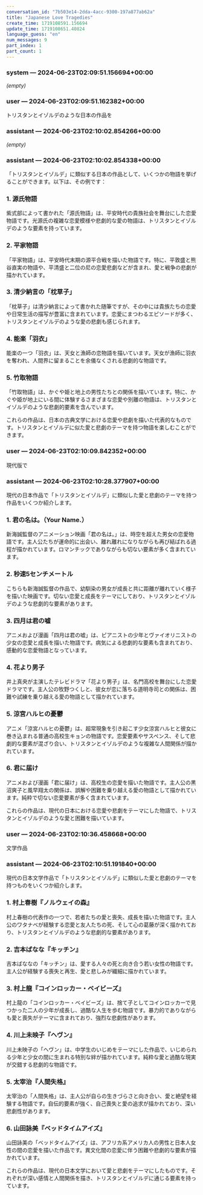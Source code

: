 ```yaml
---
conversation_id: "7b503e14-2dda-4acc-9300-197a877ab62a"
title: "Japanese Love Tragedies"
create_time: 1719108591.156694
update_time: 1719108651.40824
language_guess: "en"
num_messages: 9
part_index: 1
part_count: 1
---
```


### system — 2024-06-23T02:09:51.156694+00:00

_(empty)_

### user — 2024-06-23T02:09:51.162382+00:00

トリスタンとイゾルデのような日本の作品を

### assistant — 2024-06-23T02:10:02.854266+00:00

_(empty)_

### assistant — 2024-06-23T02:10:02.854338+00:00

「トリスタンとイゾルデ」に類似する日本の作品として、いくつかの物語を挙げることができます。以下は、その例です：

### 1. 源氏物語
紫式部によって書かれた「源氏物語」は、平安時代の貴族社会を舞台にした恋愛物語です。光源氏の複雑な恋愛模様や悲劇的な愛の物語は、トリスタンとイゾルデのような要素を持っています。

### 2. 平家物語
「平家物語」は、平安時代末期の源平合戦を描いた物語です。特に、平敦盛と熊谷直実の物語や、平清盛と二位の尼の恋愛悲劇などが含まれ、愛と戦争の悲劇が描かれています。

### 3. 清少納言の「枕草子」
「枕草子」は清少納言によって書かれた随筆ですが、その中には貴族たちの恋愛や日常生活の描写が豊富に含まれています。恋愛にまつわるエピソードが多く、トリスタンとイゾルデのような愛の悲劇も感じられます。

### 4. 能楽「羽衣」
能楽の一つ「羽衣」は、天女と漁師の恋物語を描いています。天女が漁師に羽衣を奪われ、人間界に留まることを余儀なくされる悲劇的な物語です。

### 5. 竹取物語
「竹取物語」は、かぐや姫と地上の男性たちとの関係を描いています。特に、かぐや姫が地上にいる間に体験するさまざまな恋愛や別離の物語は、トリスタンとイゾルデのような悲劇的要素を含んでいます。

これらの作品は、日本の古典文学における恋愛や悲劇を描いた代表的なものです。トリスタンとイゾルデに似た愛と悲劇のテーマを持つ物語を楽しむことができます。

### user — 2024-06-23T02:10:09.842352+00:00

現代版で

### assistant — 2024-06-23T02:10:28.377907+00:00

現代の日本作品で「トリスタンとイゾルデ」に類似した愛と悲劇のテーマを持つ作品をいくつか紹介します。

### 1. 君の名は。（Your Name.）
新海誠監督のアニメーション映画「君の名は。」は、時空を超えた男女の恋愛物語です。主人公たちが運命的に出会い、離れ離れになりながらも再び結ばれる過程が描かれています。ロマンチックでありながらも切ない要素が多く含まれています。

### 2. 秒速5センチメートル
こちらも新海誠監督の作品で、幼馴染の男女が成長と共に距離が離れていく様子を描いた映画です。切ない恋愛と成長をテーマにしており、トリスタンとイゾルデのような悲劇的な要素があります。

### 3. 四月は君の嘘
アニメおよび漫画「四月は君の嘘」は、ピアニストの少年とヴァイオリニストの少女の恋愛と成長を描いた物語です。病気による悲劇的な要素も含まれており、感動的な恋愛物語となっています。

### 4. 花より男子
井上真央が主演したテレビドラマ「花より男子」は、名門高校を舞台にした恋愛ドラマです。主人公の牧野つくしと、彼女が恋に落ちる道明寺司との関係は、困難や試練を乗り越える愛の物語として描かれています。

### 5. 涼宮ハルヒの憂鬱
アニメ「涼宮ハルヒの憂鬱」は、超常現象を引き起こす少女涼宮ハルヒと彼女に巻き込まれる普通の高校生キョンの物語です。恋愛要素やサスペンス、そして悲劇的な要素が混ざり合い、トリスタンとイゾルデのような複雑な人間関係が描かれています。

### 6. 君に届け
アニメおよび漫画「君に届け」は、高校生の恋愛を描いた物語です。主人公の黒沼爽子と風早翔太の関係は、誤解や困難を乗り越える愛の物語として描かれています。純粋で切ない恋愛要素が多く含まれています。

これらの作品は、現代の日本における恋愛や悲劇をテーマにした物語で、トリスタンとイゾルデのような愛と困難を描いています。

### user — 2024-06-23T02:10:36.458668+00:00

文学作品

### assistant — 2024-06-23T02:10:51.191840+00:00

現代の日本文学作品で「トリスタンとイゾルデ」に類似した愛と悲劇のテーマを持つものをいくつか紹介します。

### 1. 村上春樹『ノルウェイの森』
村上春樹の代表作の一つで、若者たちの愛と喪失、成長を描いた物語です。主人公のワタナベが経験する恋愛と友人たちの死、そして心の葛藤が深く描かれており、トリスタンとイゾルデのような悲劇的な要素があります。

### 2. 吉本ばなな『キッチン』
吉本ばななの「キッチン」は、愛する人々の死と向き合う若い女性の物語です。主人公が経験する喪失と再生、愛と悲しみが繊細に描かれています。

### 3. 村上龍『コインロッカー・ベイビーズ』
村上龍の「コインロッカー・ベイビーズ」は、捨て子としてコインロッカーで見つかった二人の少年が成長し、過酷な人生を歩む物語です。暴力的でありながらも愛と喪失がテーマに含まれており、強烈な悲劇性があります。

### 4. 川上未映子『ヘヴン』
川上未映子の「ヘヴン」は、中学生のいじめをテーマにした作品で、いじめられる少年と少女の間に生まれる特別な絆が描かれています。純粋な愛と過酷な現実が交錯する悲劇的な物語です。

### 5. 太宰治『人間失格』
太宰治の「人間失格」は、主人公が自らの生きづらさと向き合い、愛と絶望を経験する物語です。自伝的要素が強く、自己喪失と愛の追求が描かれており、深い悲劇性があります。

### 6. 山田詠美『ベッドタイムアイズ』
山田詠美の「ベッドタイムアイズ」は、アフリカ系アメリカ人の男性と日本人女性の間の恋愛を描いた作品です。異文化間の恋愛に伴う困難や悲劇的な要素が描かれています。

これらの作品は、現代の日本文学において愛と悲劇をテーマにしたものです。それぞれが深い感情と人間関係を描き、トリスタンとイゾルデに通じる要素を持っています。
